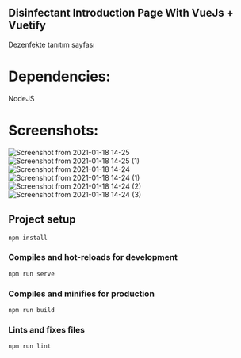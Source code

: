 ## Disinfectant Introduction Page With VueJs + Vuetify
Dezenfekte tanıtım sayfası

# Dependencies:
NodeJS

# Screenshots: 
![Screenshot from 2021-01-18 14-25](https://user-images.githubusercontent.com/21203901/104910592-9421a280-599a-11eb-8362-9cf153389c8f.png)
![Screenshot from 2021-01-18 14-25 (1)](https://user-images.githubusercontent.com/21203901/104910653-af8cad80-599a-11eb-8ffc-dccae9692815.png)
![Screenshot from 2021-01-18 14-24](https://user-images.githubusercontent.com/21203901/104910343-3beaa080-599a-11eb-85a3-a8bcd9fbab39.png)
![Screenshot from 2021-01-18 14-24 (1)](https://user-images.githubusercontent.com/21203901/104910408-545abb00-599a-11eb-934a-e7a9c3f73d23.png)
![Screenshot from 2021-01-18 14-24 (2)](https://user-images.githubusercontent.com/21203901/104910488-6dfc0280-599a-11eb-9145-402d230a27e1.png)
![Screenshot from 2021-01-18 14-24 (3)](https://user-images.githubusercontent.com/21203901/104910545-823fff80-599a-11eb-8141-d1121b97df39.png)



## Project setup
```
npm install
```

### Compiles and hot-reloads for development
```
npm run serve
```

### Compiles and minifies for production
```
npm run build
```

### Lints and fixes files
```
npm run lint
```
